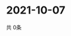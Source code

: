 # 2021-10-07
  共 0条

  <!-- BEGIN -->
  <!-- 最后更新时间Thu Oct 07 2021 04:04:52 GMT+0000 (Coordinated Universal Time) -->
  
  <!-- END -->
  
  